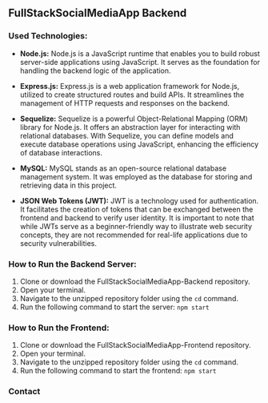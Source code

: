 ## FullStackSocialMediaApp Backend

### Used Technologies:

- **Node.js:** Node.js is a JavaScript runtime that enables you to build robust server-side applications using JavaScript. It serves as the foundation for handling the backend logic of the application.

- **Express.js:** Express.js is a web application framework for Node.js, utilized to create structured routes and build APIs. It streamlines the management of HTTP requests and responses on the backend.

- **Sequelize:** Sequelize is a powerful Object-Relational Mapping (ORM) library for Node.js. It offers an abstraction layer for interacting with relational databases. With Sequelize, you can define models and execute database operations using JavaScript, enhancing the efficiency of database interactions.

- **MySQL:** MySQL stands as an open-source relational database management system. It was employed as the database for storing and retrieving data in this project.

- **JSON Web Tokens (JWT):** JWT is a technology used for authentication. It facilitates the creation of tokens that can be exchanged between the frontend and backend to verify user identity. It is important to note that while JWTs serve as a beginner-friendly way to illustrate web security concepts, they are not recommended for real-life applications due to security vulnerabilities.

### How to Run the Backend Server:

1. Clone or download the FullStackSocialMediaApp-Backend repository.
2. Open your terminal.
3. Navigate to the unzipped repository folder using the `cd` command.
4. Run the following command to start the server: `npm start`

### How to Run the Frontend:

1. Clone or download the FullStackSocialMediaApp-Frontend repository.
2. Open your terminal.
3. Navigate to the unzipped repository folder using the `cd` command.
4. Run the following command to start the frontend: `npm start`
### Contact
